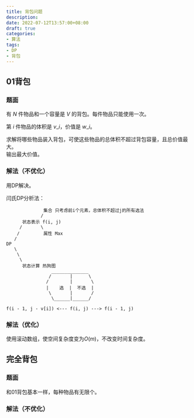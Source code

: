 ```yaml
---
title: 背包问题
description:
date: 2022-07-12T13:57:00+08:00
draft: true
categories:
- 算法
tags:
- DP
- 背包
---
```


## 01背包

### 题面
有 $N$ 件物品和一个容量是 $V$ 的背包。每件物品只能使用一次。

第 $i$ 件物品的体积是 $v\_i$，价值是 $w\_i$。

求解将哪些物品装入背包，可使这些物品的总体积不超过背包容量，且总价值最大。  
输出最大价值。

### 解法（不优化）

用DP解决。

闫氏DP分析法：
```
              集合 只考虑前i个元素，总体积不超过j的所有选法
             /
      状态表示 f(i, j)
     /       \
    /         属性 Max
   /
DP
   \
    \
     \
      状态计算 热狗图
                 ______________
                /       |      \
               /        |       \
               |    选  |  不选  |
                \       |       /
                 \______|______/

f(i - 1, j - v[i]) <--- f(i, j) ---> f(i - 1, j)
```

### 解法（优化）

使用滚动数组，使空间复杂度变为$O(m)$，不改变时间复杂度。

## 完全背包

### 题面

和01背包基本一样，每种物品有无限个。

### 解法（不优化）

